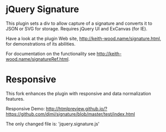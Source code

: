 jQuery Signature
================

This plugin sets a div to allow capture of a signature and converts it to JSON or SVG for storage. Requires jQuery UI and ExCanvas (for IE).

Have a look at the plugin Web site, http://keith-wood.name/signature.html, for demonstrations of its abilities.

For documentation on the functionality see http://keith-wood.name/signatureRef.html.

Responsive
================

This fork enhances the plugin with responsive and data normalization features. 

Responsive Demo: http://htmlpreview.github.io/?https://github.com/djmj/signature/blob/master/test/index.html

The only changed file is: 'jquery.signature.js' 
